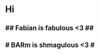 Hi
==============

## ## Fabian is fabulous <3 ## ##                                                                                                                    
## # BARm is shmagulous <3 # ##